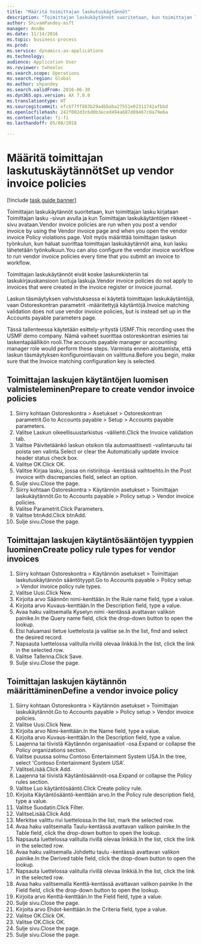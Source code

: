 ```yaml
--- 
title: "Määritä toimittajan laskutuskäytännöt"
description: "Toimittajan laskukäytännöt suoritetaan, kun toimittajan lasku kirjataan Toimittajan lasku -sivun avulla ja kun Toimittajan laskukäytäntöjen rikkeet -sivu avataan."
author: ShivamPandey-msft
manager: AnnBe
ms.date: 11/14/2016
ms.topic: business-process
ms.prod: 
ms.service: dynamics-ax-applications
ms.technology: 
audience: Application User
ms.reviewer: twheeloc
ms.search.scope: Operations
ms.search.region: Global
ms.author: shpandey
ms.search.validFrom: 2016-06-30
ms.dyn365.ops.version: AX 7.0.0
ms.translationtype: HT
ms.sourcegitcommit: efcb77ff883b29a4bbaba27551e02311742afbbd
ms.openlocfilehash: 242f002d3c6d0b3eced494a687d89467c0a79e6a
ms.contentlocale: fi-fi
ms.lasthandoff: 05/08/2018

---
```

# <a name="set-up-vendor-invoice-policies"></a><span data-ttu-id="aaefa-103">Määritä toimittajan laskutuskäytännöt</span><span class="sxs-lookup"><span data-stu-id="aaefa-103">Set up vendor invoice policies</span></span>

[!include [task guide banner](../../includes/task-guide-banner.md)]

<span data-ttu-id="aaefa-104">Toimittajan laskukäytännöt suoritetaan, kun toimittajan lasku kirjataan Toimittajan lasku -sivun avulla ja kun Toimittajan laskukäytäntöjen rikkeet -sivu avataan.</span><span class="sxs-lookup"><span data-stu-id="aaefa-104">Vendor invoice policies are run when you post a vendor invoice by using the Vendor invoice page and when you open the vendor invoice Policy violations page.</span></span> <span data-ttu-id="aaefa-105">Voit myös määrittää toimittajan laskun työnkulun, kun haluat suorittaa toimittajan laskukäytännöt aina, kun lasku lähetetään työnkulkuun.</span><span class="sxs-lookup"><span data-stu-id="aaefa-105">You can also configure the vendor invoice workflow to run vendor invoice policies every time that you submit an invoice to workflow.</span></span> 

<span data-ttu-id="aaefa-106">Toimittajan laskukäytännöt eivät koske laskurekisteriin tai laskukirjauskansioon luotuja laskuja.</span><span class="sxs-lookup"><span data-stu-id="aaefa-106">Vendor invoice policies do not apply to invoices that were created in the invoice register or invoice journal.</span></span> 

<span data-ttu-id="aaefa-107">Laskun täsmäytyksen vahvistuksessa ei käytetä toimittajan laskukäytäntöjä, vaan Ostoreskontran parametrit -määritettyjä käytäntöjä.</span><span class="sxs-lookup"><span data-stu-id="aaefa-107">Invoice matching validation does not use vendor invoice policies, but is instead set up in the Accounts payable parameters page.</span></span>

<span data-ttu-id="aaefa-108">Tässä tallenteessa käytetään esittely-yritystä USMF.</span><span class="sxs-lookup"><span data-stu-id="aaefa-108">This recording uses the USMF demo company.</span></span> <span data-ttu-id="aaefa-109">Nämä vaiheet suorittaa ostoreskontran esimies tai laskentapäällikön rooli.</span><span class="sxs-lookup"><span data-stu-id="aaefa-109">The accounts payable manager or accounting manager role would perform these steps.</span></span> <span data-ttu-id="aaefa-110">Varmista ennen aloittamista, että laskun täsmäytyksen konfigurointiavain on valittuna.</span><span class="sxs-lookup"><span data-stu-id="aaefa-110">Before you begin, make sure that the Invoice matching configuration key is selected.</span></span>


## <a name="prepare-to-create-vendor-invoice-policies"></a><span data-ttu-id="aaefa-111">Toimittajan laskujen käytäntöjen luomisen valmisteleminen</span><span class="sxs-lookup"><span data-stu-id="aaefa-111">Prepare to create vendor invoice policies</span></span>
1. <span data-ttu-id="aaefa-112">Siirry kohtaan Ostoreskontra > Asetukset > Ostoreskontran parametrit.</span><span class="sxs-lookup"><span data-stu-id="aaefa-112">Go to Accounts payable > Setup > Accounts payable parameters.</span></span>
2. <span data-ttu-id="aaefa-113">Valitse Laskun oikeellisuustarkistus -välilehti.</span><span class="sxs-lookup"><span data-stu-id="aaefa-113">Click the Invoice validation tab.</span></span>
3. <span data-ttu-id="aaefa-114">Valitse Päivitetäänkö laskun otsikon tila automaattisesti -valintaruutu tai poista sen valinta.</span><span class="sxs-lookup"><span data-stu-id="aaefa-114">Select or clear the Automatically update invoice header status check box.</span></span>
4. <span data-ttu-id="aaefa-115">Valitse OK.</span><span class="sxs-lookup"><span data-stu-id="aaefa-115">Click OK.</span></span>
5. <span data-ttu-id="aaefa-116">Valitse Kirjaa lasku, jossa on ristiriitoja -kentässä vaihtoehto.</span><span class="sxs-lookup"><span data-stu-id="aaefa-116">In the Post invoice with discrepancies field, select an option.</span></span>
6. <span data-ttu-id="aaefa-117">Sulje sivu.</span><span class="sxs-lookup"><span data-stu-id="aaefa-117">Close the page.</span></span>
7. <span data-ttu-id="aaefa-118">Siirry kohtaan Ostoreskontra > Käytännön asetukset > Toimittajan laskukäytännöt.</span><span class="sxs-lookup"><span data-stu-id="aaefa-118">Go to Accounts payable > Policy setup > Vendor invoice policies.</span></span>
8. <span data-ttu-id="aaefa-119">Valitse Parametrit.</span><span class="sxs-lookup"><span data-stu-id="aaefa-119">Click Parameters.</span></span>
9. <span data-ttu-id="aaefa-120">Valitse btnAdd.</span><span class="sxs-lookup"><span data-stu-id="aaefa-120">Click btnAdd.</span></span>
10. <span data-ttu-id="aaefa-121">Sulje sivu.</span><span class="sxs-lookup"><span data-stu-id="aaefa-121">Close the page.</span></span>

## <a name="create-policy-rule-types-for-vendor-invoices"></a><span data-ttu-id="aaefa-122">Toimittajan laskujen käytäntösääntöjen tyyppien luominen</span><span class="sxs-lookup"><span data-stu-id="aaefa-122">Create policy rule types for vendor invoices</span></span>
1. <span data-ttu-id="aaefa-123">Siirry kohtaan Ostoreskontra > Käytännön asetukset > Toimittajan laskutuskäytännön sääntötyypit.</span><span class="sxs-lookup"><span data-stu-id="aaefa-123">Go to Accounts payable > Policy setup > Vendor invoice policy rule types.</span></span>
2. <span data-ttu-id="aaefa-124">Valitse Uusi.</span><span class="sxs-lookup"><span data-stu-id="aaefa-124">Click New.</span></span>
3. <span data-ttu-id="aaefa-125">Kirjoita arvo Säännön nimi-kenttään.</span><span class="sxs-lookup"><span data-stu-id="aaefa-125">In the Rule name field, type a value.</span></span>
4. <span data-ttu-id="aaefa-126">Kirjoita arvo Kuvaus-kenttään.</span><span class="sxs-lookup"><span data-stu-id="aaefa-126">In the Description field, type a value.</span></span>
5. <span data-ttu-id="aaefa-127">Avaa haku valitsemalla Kyselyn nimi -kentässä avattavan valikon painike.</span><span class="sxs-lookup"><span data-stu-id="aaefa-127">In the Query name field, click the drop-down button to open the lookup.</span></span>
6. <span data-ttu-id="aaefa-128">Etsi haluamasi tietue luettelosta ja valitse se.</span><span class="sxs-lookup"><span data-stu-id="aaefa-128">In the list, find and select the desired record.</span></span>
7. <span data-ttu-id="aaefa-129">Napsauta luettelossa valitulla rivillä olevaa linkkiä.</span><span class="sxs-lookup"><span data-stu-id="aaefa-129">In the list, click the link in the selected row.</span></span>
8. <span data-ttu-id="aaefa-130">Valitse Tallenna.</span><span class="sxs-lookup"><span data-stu-id="aaefa-130">Click Save.</span></span>
9. <span data-ttu-id="aaefa-131">Sulje sivu.</span><span class="sxs-lookup"><span data-stu-id="aaefa-131">Close the page.</span></span>

## <a name="define-a-vendor-invoice-policy"></a><span data-ttu-id="aaefa-132">Toimittajan laskujen käytännön määrittäminen</span><span class="sxs-lookup"><span data-stu-id="aaefa-132">Define a vendor invoice policy</span></span>
1. <span data-ttu-id="aaefa-133">Siirry kohtaan Ostoreskontra > Käytännön asetukset > Toimittajan laskukäytännöt.</span><span class="sxs-lookup"><span data-stu-id="aaefa-133">Go to Accounts payable > Policy setup > Vendor invoice policies.</span></span>
2. <span data-ttu-id="aaefa-134">Valitse Uusi.</span><span class="sxs-lookup"><span data-stu-id="aaefa-134">Click New.</span></span>
3. <span data-ttu-id="aaefa-135">Kirjoita arvo Nimi-kenttään.</span><span class="sxs-lookup"><span data-stu-id="aaefa-135">In the Name field, type a value.</span></span>
4. <span data-ttu-id="aaefa-136">Kirjoita arvo Kuvaus-kenttään.</span><span class="sxs-lookup"><span data-stu-id="aaefa-136">In the Description field, type a value.</span></span>
5. <span data-ttu-id="aaefa-137">Laajenna tai tiivistä Käytännön organisaatiot -osa.</span><span class="sxs-lookup"><span data-stu-id="aaefa-137">Expand or collapse the Policy organizations section.</span></span>
6. <span data-ttu-id="aaefa-138">Valitse puussa solmu Contoso Entertainment System USA.</span><span class="sxs-lookup"><span data-stu-id="aaefa-138">In the tree, select 'Contoso Entertainment System USA'.</span></span>
7. <span data-ttu-id="aaefa-139">ValitseLisää.</span><span class="sxs-lookup"><span data-stu-id="aaefa-139">Click Add.</span></span>
8. <span data-ttu-id="aaefa-140">Laajenna tai tiivistä Käytäntösäännöt-osa.</span><span class="sxs-lookup"><span data-stu-id="aaefa-140">Expand or collapse the Policy rules section.</span></span>
9. <span data-ttu-id="aaefa-141">Valitse Luo käytäntösääntö.</span><span class="sxs-lookup"><span data-stu-id="aaefa-141">Click Create policy rule.</span></span>
10. <span data-ttu-id="aaefa-142">Kirjoita Käytäntösääntö-kenttään arvo.</span><span class="sxs-lookup"><span data-stu-id="aaefa-142">In the Policy rule description field, type a value.</span></span>
11. <span data-ttu-id="aaefa-143">Valitse Suodatin.</span><span class="sxs-lookup"><span data-stu-id="aaefa-143">Click Filter.</span></span>
12. <span data-ttu-id="aaefa-144">ValitseLisää.</span><span class="sxs-lookup"><span data-stu-id="aaefa-144">Click Add.</span></span>
13. <span data-ttu-id="aaefa-145">Merkitse valittu rivi luettelossa.</span><span class="sxs-lookup"><span data-stu-id="aaefa-145">In the list, mark the selected row.</span></span>
14. <span data-ttu-id="aaefa-146">Avaa haku valitsemalla Taulu-kentässä avattavan valikon painike.</span><span class="sxs-lookup"><span data-stu-id="aaefa-146">In the Table field, click the drop-down button to open the lookup.</span></span>
15. <span data-ttu-id="aaefa-147">Napsauta luettelossa valitulla rivillä olevaa linkkiä.</span><span class="sxs-lookup"><span data-stu-id="aaefa-147">In the list, click the link in the selected row.</span></span>
16. <span data-ttu-id="aaefa-148">Avaa haku valitsemalla Johdettu taulu -kentässä avattavan valikon painike.</span><span class="sxs-lookup"><span data-stu-id="aaefa-148">In the Derived table field, click the drop-down button to open the lookup.</span></span>
17. <span data-ttu-id="aaefa-149">Napsauta luettelossa valitulla rivillä olevaa linkkiä.</span><span class="sxs-lookup"><span data-stu-id="aaefa-149">In the list, click the link in the selected row.</span></span>
18. <span data-ttu-id="aaefa-150">Avaa haku valitsemalla Kenttä-kentässä avattavan valikon painike.</span><span class="sxs-lookup"><span data-stu-id="aaefa-150">In the Field field, click the drop-down button to open the lookup.</span></span>
19. <span data-ttu-id="aaefa-151">Kirjoita arvo Kenttä-kenttään.</span><span class="sxs-lookup"><span data-stu-id="aaefa-151">In the Field field, type a value.</span></span>
20. <span data-ttu-id="aaefa-152">Sulje sivu.</span><span class="sxs-lookup"><span data-stu-id="aaefa-152">Close the page.</span></span>
21. <span data-ttu-id="aaefa-153">Kirjoita arvo Ehdot-kenttään.</span><span class="sxs-lookup"><span data-stu-id="aaefa-153">In the Criteria field, type a value.</span></span>
22. <span data-ttu-id="aaefa-154">Valitse OK.</span><span class="sxs-lookup"><span data-stu-id="aaefa-154">Click OK.</span></span>
23. <span data-ttu-id="aaefa-155">Valitse OK.</span><span class="sxs-lookup"><span data-stu-id="aaefa-155">Click OK.</span></span>
24. <span data-ttu-id="aaefa-156">Sulje sivu.</span><span class="sxs-lookup"><span data-stu-id="aaefa-156">Close the page.</span></span>
25. <span data-ttu-id="aaefa-157">Sulje sivu.</span><span class="sxs-lookup"><span data-stu-id="aaefa-157">Close the page.</span></span>


